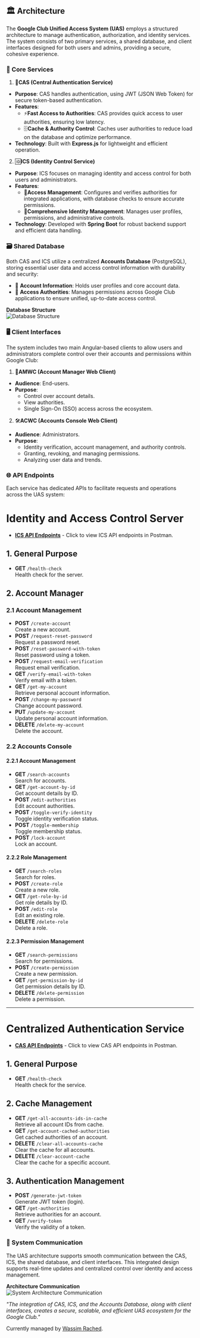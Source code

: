 ## 🏛️ Architecture

The **Google Club Unified Access System (UAS)** employs a structured architecture to manage authentication, authorization, and identity services. The system consists of two primary services, a shared database, and client interfaces designed for both users and admins, providing a secure, cohesive experience.

### 🔧 Core Services

1. 🔐**CAS (Central Authentication Service)**

- **Purpose**: CAS handles authentication, using JWT (JSON Web Token) for secure token-based authentication.
- **Features**:
  - ⚡**Fast Access to Authorities**: CAS provides quick access to user authorities, ensuring low latency.
  - 🗄️**Cache & Authority Control**: Caches user authorities to reduce load on the database and optimize performance.
- **Technology**: Built with **Express.js** for lightweight and efficient operation.

2. 🆔**ICS (Identity Control Service)**

- **Purpose**: ICS focuses on managing identity and access control for both users and administrators.
- **Features**:
  - 🔑**Access Management**: Configures and verifies authorities for integrated applications, with database checks to ensure accurate permissions.
  - 👥**Comprehensive Identity Management**: Manages user profiles, permissions, and administrative controls.
- **Technology**: Developed with **Spring Boot** for robust backend support and efficient data handling.

### 🗃️ Shared Database

Both CAS and ICS utilize a centralized **Accounts Database** (PostgreSQL), storing essential user data and access control information with durability and security:

- 👤 **Account Information**: Holds user profiles and core account data.
- 🔐 **Access Authorities**: Manages permissions across Google Club applications to ensure unified, up-to-date access control.

**Database Structure**  
![Database Structure](./images/accounts-database-schema.png)

### 🖥️ Client Interfaces

The system includes two main Angular-based clients to allow users and administrators complete control over their accounts and permissions within Google Club:

1. 👤**AMWC (Account Manager Web Client)**

- **Audience**: End-users.
- **Purpose**:
  - Control over account details.
  - View authorities.
  - Single Sign-On (SSO) access across the ecosystem.

2. 🛠️**ACWC (Accounts Console Web Client)**

- **Audience**: Administrators.
- **Purpose**:
  - Identity verification, account management, and authority controls.
  - Granting, revoking, and managing permissions.
  - Analyzing user data and trends.

### 🌐 API Endpoints

Each service has dedicated APIs to facilitate requests and operations across the UAS system:

# Identity and Access Control Server

- **[ICS API Endpoints](./images/ics-api-endpoints.png)** - Click to view ICS API endpoints in Postman.

## 1. General Purpose

- **GET** `/health-check`  
  Health check for the server.

## 2. Account Manager

### 2.1 Account Management

- **POST** `/create-account`  
  Create a new account.
- **POST** `/request-reset-password`  
  Request a password reset.
- **POST** `/reset-password-with-token`  
  Reset password using a token.
- **POST** `/request-email-verification`  
  Request email verification.
- **GET** `/verify-email-with-token`  
  Verify email with a token.
- **GET** `/get-my-account`  
  Retrieve personal account information.
- **POST** `/change-my-password`  
  Change account password.
- **PUT** `/update-my-account`  
  Update personal account information.
- **DELETE** `/delete-my-account`  
  Delete the account.

### 2.2 Accounts Console

#### 2.2.1 Account Management

- **GET** `/search-accounts`  
  Search for accounts.
- **GET** `/get-account-by-id`  
  Get account details by ID.
- **POST** `/edit-authorities`  
  Edit account authorities.
- **POST** `/toggle-verify-identity`  
  Toggle identity verification status.
- **POST** `/toggle-membership`  
  Toggle membership status.
- **POST** `/lock-account`  
  Lock an account.

#### 2.2.2 Role Management

- **GET** `/search-roles`  
  Search for roles.
- **POST** `/create-role`  
  Create a new role.
- **GET** `/get-role-by-id`  
  Get role details by ID.
- **POST** `/edit-role`  
  Edit an existing role.
- **DELETE** `/delete-role`  
  Delete a role.

#### 2.2.3 Permission Management

- **GET** `/search-permissions`  
  Search for permissions.
- **POST** `/create-permission`  
  Create a new permission.
- **GET** `/get-permission-by-id`  
  Get permission details by ID.
- **DELETE** `/delete-permission`  
  Delete a permission.

---

# Centralized Authentication Service

- **[CAS API Endpoints](./images/cas-api-endpoints.png)** - Click to view CAS API endpoints in Postman.

## 1. General Purpose

- **GET** `/health-check`  
  Health check for the service.

## 2. Cache Management

- **GET** `/get-all-accounts-ids-in-cache`  
  Retrieve all account IDs from cache.
- **GET** `/get-account-cached-authorities`  
  Get cached authorities of an account.
- **DELETE** `/clear-all-accounts-cache`  
  Clear the cache for all accounts.
- **DELETE** `/clear-account-cache`  
  Clear the cache for a specific account.

## 3. Authentication Management

- **POST** `/generate-jwt-token`  
  Generate JWT token (login).
- **GET** `/get-authorities`  
  Retrieve authorities for an account.
- **GET** `/verify-token`  
  Verify the validity of a token.

### 🔄 System Communication

The UAS architecture supports smooth communication between the CAS, ICS, the shared database, and client interfaces. This integrated design supports real-time updates and centralized control over identity and access management.

**Architecture Communication**  
![System Architecture Communication](./images/google-architecture.png)

_"The integration of CAS, ICS, and the Accounts Database, along with client interfaces, creates a secure, scalable, and efficient UAS ecosystem for the Google Club."_

Currently managed by [Wassim Rached](https://www.wassimrached.me).
